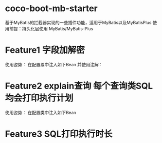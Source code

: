 # coco-boot-mb-starter

基于MyBatis的拦截器实现的一些插件功能，适用于MyBatis以及MyBatisPlus
使用前提：持久化层使用 MyBatis/MyBatis-Plus 

# Feature1 字段加解密
使用姿势：
在配置累中注入如下Bean
并使用注解：

# Feature2  explain查询 每个查询类SQL均会打印执行计划
使用姿势：
在配置类中注入如下Bean

# Feature3 SQL打印执行时长





